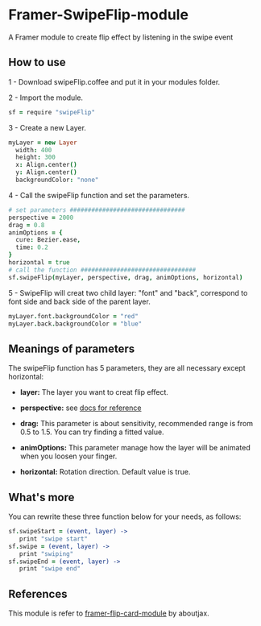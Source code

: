 # Framer-SwipeFlip-module

A Framer module to create flip effect by listening in the swipe event


## How to use

1 - Download swipeFlip.coffee and put it in your modules folder.

2 - Import the module.
```coffeescript
sf = require "swipeFlip"
```

3 - Create a new Layer.
```coffeescript
myLayer = new Layer
  width: 400
  height: 300
  x: Align.center()
  y: Align.center()
  backgroundColor: "none"
```

4 - Call the swipeFlip function and set the parameters.
```coffeescript
# set parameters ################################
perspective = 2000
drag = 0.8
animOptions = {
  cure: Bezier.ease,
  time: 0.2
}
horizontal = true
# call the function ################################
sf.swipeFlip(myLayer, perspective, drag, animOptions, horizontal)
```

5 - SwipeFlip will creat two child layer: "font" and "back", correspond to font side and back side of the parent layer.
```coffeescript
myLayer.font.backgroundColor = "red"
myLayer.back.backgroundColor = "blue"
```

## Meanings of parameters

The swipeFlip function has 5 parameters, they are all necessary except horizontal:

- **layer:** The layer you want to creat flip effect.

- **perspective:** see [docs for reference](http://framerjs.com/docs/#layer.perspective)

- **drag:** This parameter is about sensitivity, recommended range is from 0.5 to 1.5. You can try finding a fitted value.

- **animOptions:** This parameter manage how the layer will be animated when you loosen your finger.

- **horizontal:** Rotation direction. Default value is true.

## What's more
You can rewrite these three function below for your needs, as follows:
```coffeescript
sf.swipeStart = (event, layer) ->
   print "swipe start"
sf.swipe = (event, layer) ->
   print "swiping"
sf.swipeEnd = (event, layer) ->
   print "swipe end"
```

## References

This module is refer to [framer-flip-card-module](https://github.com/aboutjax/framer-flip-card-module) by aboutjax.

